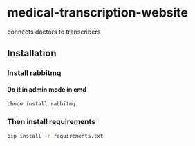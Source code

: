 # medical-transcription-website
connects doctors to transcribers


## Installation
### Install rabbitmq
#### Do it in admin mode in cmd 

```bash
choco install rabbitmq
```

### Then install requirements

```bash
pip install -r requirements.txt
```
